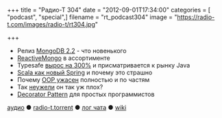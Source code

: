 +++
title = "Радио-Т 304"
date = "2012-09-01T17:34:00"
categories = [ "podcast", "special",]
filename = "rt_podcast304"
image = "https://radio-t.com/images/radio-t/rt304.jpg"

+++

* Релиз [MongoDB 2.2](http://www.opennet.ru/opennews/art.shtml?num=34702) - что новенького
* [ReactiveMongo](https://github.com/zenexity/ReactiveMongo) в ассортименте
* Typesafe [вырос на 300%](http://www.forbes.com/sites/petercohan/2012/08/30/typesafes-300-growth-targets-6-billion-java-market/) и присматривается к рынку Java
* [Scala как новый Spring](http://www.theserverside.com/feature/Disruptive-forces-in-Java-Is-Scala-the-new-Spring-framework) и почему это страшно
* Почему [OOP ужасен](http://harmful.cat-v.org/software/OO_programming/why_oo_sucks) полностью и по частям
* Так [неужели](http://www.enrico-franchi.org/2012/08/does-object-oriented-programming-really.html) он так уж плох?
* [Decorator Pattern](http://zishanbilal.wordpress.com/2011/04/28/design-patterns-by-examples-decorator-pattern/) для простых программистов

[аудио](http://cdn.radio-t.com/rt_podcast304.mp3) ● [radio-t.torrent](http://cdn.radio-t.com/torrents/rt_podcast304.mp3.torrent) ● [лог чата](http://chat.radio-t.com/logs/radio-t-304.html) ● [wiki](http://wiki.radio-t.com/%D0%92%D1%8B%D0%BF%D1%83%D1%81%D0%BA_304)<audio src="http://cdn.radio-t.com/rt_podcast304.mp3" preload="none"></audio>